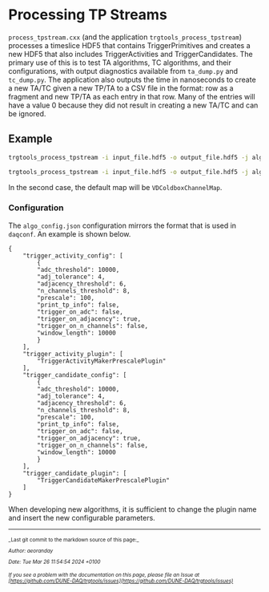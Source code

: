 # Processing TP Streams
`process_tpstream.cxx` (and the application `trgtools_process_tpstream`) processes a timeslice HDF5 that contains TriggerPrimitives and creates a new HDF5 that also includes TriggerActivities and TriggerCandidates. The primary use of this is to test TA algorithms, TC algorithms, and their configurations, with output diagnostics available from `ta_dump.py` and `tc_dump.py`. The application also outputs the time in nanoseconds to create a new TA/TC given a new TP/TA to a CSV file in the format: row as a fragment and new TP/TA as each entry in that row. Many of the entries will have a value 0 because they did not result in creating a new TA/TC and can be ignored.

## Example
```bash
trgtools_process_tpstream -i input_file.hdf5 -o output_file.hdf5 -j algo_config.json -p TriggerActivityMakerExamplePlugin -m VDColdboxChannelMap --quiet

trgtools_process_tpstream -i input_file.hdf5 -o output_file.hdf5 -j algo_config.json
```
In the second case, the default map will be `VDColdboxChannelMap`.

### Configuration
The `algo_config.json` configuration mirrors the format that is used in `daqconf`. An example is shown below.
```
{
	"trigger_activity_config": [
	    {
		"adc_threshold": 10000,
		"adj_tolerance": 4,
		"adjacency_threshold": 6,
		"n_channels_threshold": 8,
		"prescale": 100,
		"print_tp_info": false,
		"trigger_on_adc": false,
		"trigger_on_adjacency": true,
		"trigger_on_n_channels": false,
		"window_length": 10000
	    }
	],
	"trigger_activity_plugin": [
	    "TriggerActivityMakerPrescalePlugin"
	],
	"trigger_candidate_config": [
	    {
		"adc_threshold": 10000,
		"adj_tolerance": 4,
		"adjacency_threshold": 6,
		"n_channels_threshold": 8,
		"prescale": 100,
		"print_tp_info": false,
		"trigger_on_adc": false,
		"trigger_on_adjacency": true,
		"trigger_on_n_channels": false,
		"window_length": 10000
	    }
	],
	"trigger_candidate_plugin": [
	    "TriggerCandidateMakerPrescalePlugin"
	]
}
```
When developing new algorithms, it is sufficient to change the plugin name and insert the new configurable parameters.


-----

<font size="1">
_Last git commit to the markdown source of this page:_


_Author: aeoranday_

_Date: Tue Mar 26 11:54:54 2024 +0100_

_If you see a problem with the documentation on this page, please file an Issue at [https://github.com/DUNE-DAQ/trgtools/issues](https://github.com/DUNE-DAQ/trgtools/issues)_
</font>
